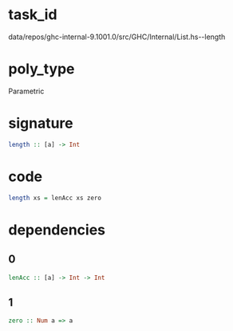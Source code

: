 
# task_id
data/repos/ghc-internal-9.1001.0/src/GHC/Internal/List.hs--length

# poly_type
Parametric

# signature
```haskell
length :: [a] -> Int
```   

# code
```haskell
length xs = lenAcc xs zero
```

# dependencies
## 0
```haskell
lenAcc :: [a] -> Int -> Int
```
## 1
```haskell
zero :: Num a => a
```
